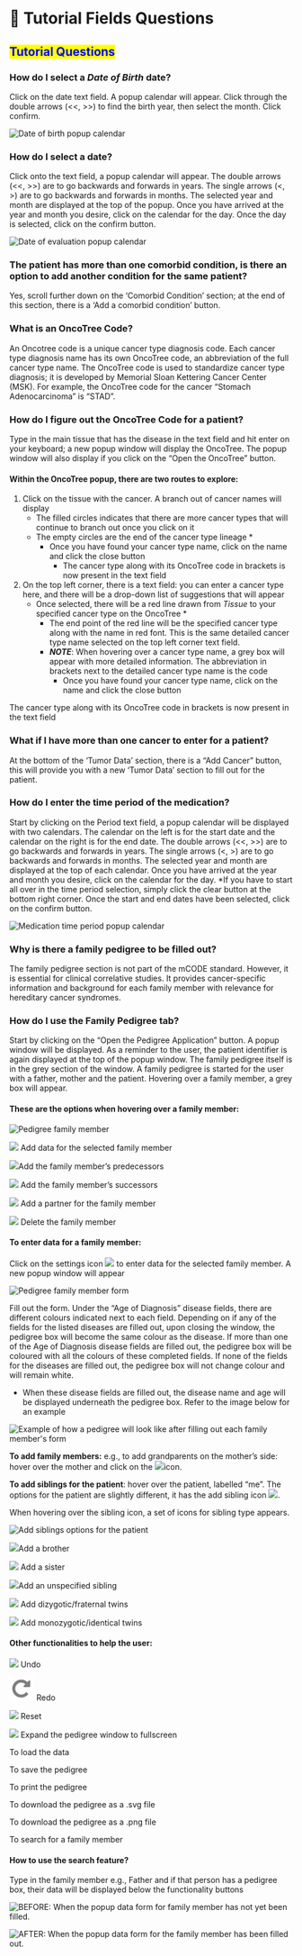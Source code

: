 # 🔎 Tutorial Fields Questions

## <mark style="color:blue;">**Tutorial Questions**</mark>

### How do I select a _Date of Birth_ date?

Click on the date text field. A popup calendar will appear. Click through the double arrows (<<, >>) to find the birth year, then select the month. Click confirm.

![Date of birth popup calendar](../../.gitbook/assets/calen\_dob.png)

### How do I select a date?

Click onto the text field, a popup calendar will appear. The double arrows (<<, >>) are to go backwards and forwards in years. The single arrows (<, >) are to go backwards and forwards in months. The selected year and month are displayed at the top of the popup. Once you have arrived at the year and month you desire, click on the calendar for the day. Once the day is selected, click on the confirm button.

![Date of evaluation popup calendar](../../.gitbook/assets/calen\_date\_eval.png)

### The patient has more than one comorbid condition, is there an option to add another condition for the same patient?

Yes, scroll further down on the ‘Comorbid Condition’ section; at the end of this section, there is a ‘Add a comorbid condition’ button.

### What is an OncoTree Code?

An Oncotree code is a unique cancer type diagnosis code. Each cancer type diagnosis name has its own OncoTree code, an abbreviation of the full cancer type name. The OncoTree code is used to standardize cancer type diagnosis; it is developed by Memorial Sloan Kettering Cancer Center (MSK). For example, the OncoTree code for the cancer “Stomach Adenocarcinoma” is “STAD”.

### How do I figure out the OncoTree Code for a patient?

Type in the main tissue that has the disease in the text field and hit enter on your keyboard; a new popup window will display the OncoTree. The popup window will also display if you click on the “Open the OncoTree” button.

#### Within the OncoTree popup, there are two routes to explore:

1. Click on the tissue with the cancer. A branch out of cancer names will display
   * The filled circles indicates that there are more cancer types that will continue to branch out once you click on it
   * The empty circles are the end of the cancer type lineage \*
     * Once you have found your cancer type name, click on the name and click the close button
       * The cancer type along with its OncoTree code in brackets is now present in the text field
2. On the top left corner, there is a text field: you can enter a cancer type here, and there will be a drop-down list of suggestions that will appear
   * Once selected, there will be a red line drawn from _Tissue_ to your specified cancer type on the OncoTree \*
     * The end point of the red line will be the specified cancer type along with the name in red font. This is the same detailed cancer type name selected on the top left corner text field.
     * _**NOTE**_: When hovering over a cancer type name, a grey box will appear with more detailed information. The abbreviation in brackets next to the detailed cancer type name is the code
       * Once you have found your cancer type name, click on the name and click the close button

The cancer type along with its OncoTree code in brackets is now present in the text field

### What if I have more than one cancer to enter for a patient?

At the bottom of the ‘Tumor Data’ section, there is a “Add Cancer” button, this will provide you with a new ‘Tumor Data’ section to fill out for the patient.

### How do I enter the time period of the medication?

Start by clicking on the Period text field, a popup calendar will be displayed with two calendars. The calendar on the left is for the start date and the calendar on the right is for the end date. The double arrows (<<, >>) are to go backwards and forwards in years. The single arrows (<, >) are to go backwards and forwards in months. The selected year and month are displayed at the top of each calendar. Once you have arrived at the year and month you desire, click on the calendar for the day. \*If you have to start all over in the time period selection, simply click the clear button at the bottom right corner. Once the start and end dates have been selected, click on the confirm button.

![Medication time period popup calendar](../../.gitbook/assets/med\_period\_calen.png)

### Why is there a family pedigree to be filled out?

The family pedigree section is not part of the mCODE standard. However, it is essential for clinical correlative studies. It provides cancer-specific information and background for each family member with relevance for hereditary cancer syndromes.

### How do I use the Family Pedigree tab?

Start by clicking on the “Open the Pedigree Application” button. A popup window will be displayed. As a reminder to the user, the patient identifier is again displayed at the top of the popup window. The family pedigree itself is in the grey section of the window. A family pedigree is started for the user with a father, mother and the patient. Hovering over a family member, a grey box will appear.

#### These are the options when hovering over a family member:

![Pedigree family member](../../.gitbook/assets/pedigree\_fam\_mem)

![](../../.gitbook/assets/pedigree\_settings\_options) Add data for the selected family member

![](../../.gitbook/assets/pedigree\_older\_fam.png)Add the family member’s predecessors

![](../../.gitbook/assets/pedigree\_younger\_fam) Add the family member’s successors

![](../../.gitbook/assets/pedigree\_add\_partner) Add a partner for the family member

![](../../.gitbook/assets/pedigree\_mem\_delete) Delete the family member

#### **To enter data for a family member**:

Click on the settings icon ![](../../.gitbook/assets/pedigree\_add\_data) to enter data for the selected family member. A new popup window will appear

![Pedigree family member form](../../.gitbook/assets/pedigree\_form)

Fill out the form. Under the “Age of Diagnosis” disease fields, there are different colours indicated next to each field. Depending on if any of the fields for the listed diseases are filled out, upon closing the window, the pedigree box will become the same colour as the disease. If more than one of the Age of Diagnosis disease fields are filled out, the pedigree box will be coloured with all the colours of these completed fields. If none of the fields for the diseases are filled out, the pedigree box will not change colour and will remain white.

* When these disease fields are filled out, the disease name and age will be displayed underneath the pedigree box. Refer to the image below for an example

![Example of how a pedigree will look like after filling out each family member's form](https://lh6.googleusercontent.com/it-gXtTn22nMw2LyEFoVOmFz5jEVMydB7VUZSaJj8GurqQPXOaP93aKbzV7uLO0oAGAbQPAO4VoC6ox8g9AQUXTXZJpwDvf6PA3Sj7vvwLS\_gdgROJP2ylXPLGHQEU6iZ3CmupY)

**To add family members:** e.g., to add grandparents on the mother’s side: hover over the mother and click on the ![](../../.gitbook/assets/pedigree\_older\_fam.png)icon.

**To add siblings for the patient**: hover over the patient, labelled “me”. The options for the patient are slightly different, it has the add sibling icon ![](../../.gitbook/assets/pedigree\_siblings\_options).

When hovering over the sibling icon, a set of icons for sibling type appears.

![Add siblings options for the patient](../../.gitbook/assets/pedigree\_patient\_options)

&#x20;                                                ![](../../.gitbook/assets/pedigree\_bro)Add a brother

&#x20;                                                ![](../../.gitbook/assets/pedigree\_sis) Add a sister

&#x20;                                                ![](../../.gitbook/assets/pedigree\_unsp\_sib)Add an unspecified sibling

&#x20;                                                ![](../../.gitbook/assets/pedigree\_frat\_twin) Add dizygotic/fraternal twins

&#x20;                                               ![](../../.gitbook/assets/pedigree\_iden\_twin) Add monozygotic/identical twins

#### Other functionalities to help the user:

![](../../.gitbook/assets/pedigree\_undo) Undo

![](../../.gitbook/assets/redo.png) Redo

![](https://lh5.googleusercontent.com/P-F6rvG5rdByQadGBrQ\_-Ds6U25AYxrhRiNx2wfNQ2xbAPmd7SMIY\_gEvxgAoeD-58QOZeOSw7JaVYb9aEsVXxw7igPXr9sZT30g0QcTeLvlx7m\_O4-sm9Xueh9MRYuYvLNk0xc) Reset

![](https://lh5.googleusercontent.com/DZ3eeoITCEuiGMefNR-7n8GBZmsCGVyb2FtAUnLRLFMRoJfm7RROkQ8dUfOhp7oxyseEcCydV7Q9qMjk\_umzAmeZ32wrE1B0ucuU9Qdrx\_R84RuvJiPhVSX5qzI\_\_5JP\_FS9-8I) Expand the pedigree window to fullscreen

To load the data

To save the pedigree

To print the pedigree

To download the pedigree as a .svg file

To download the pedigree as a .png file

To search for a family member

#### **How to use the search feature?**

Type in the family member e.g., Father and if that person has a pedigree box, their data will be displayed below the functionality buttons

![BEFORE: When the popup data form for family member has not yet been filled.](https://lh4.googleusercontent.com/X7GIvxaKkLMBrPR3s5oyWawF8MkYiSf-xrVds\_5ElH\_E5R6Y129Sb\_KmV4ypq\_RtWGUbDMZKQUAcS1ubAGN8eL09O60OjK4KP5MOTrRX1WTMKiLDsmMyw3mxuaI7JBTP\_psQ9PQ)

![AFTER: When the popup data form for the family member has been filled out.](https://lh3.googleusercontent.com/IPRjY3YH2ez9fFY\_FndaiWNVNi2IEwQGiCvC1x8Dz8bkaZ5yaZofaaTTULCVUSMlJhGnGAlQpp\_Rk4H8qoWBn7nO9\_BHHjqjQpX5GV7VXSyfJFXNCC3nKi9zndC3cGlyhhgvh0Q)
